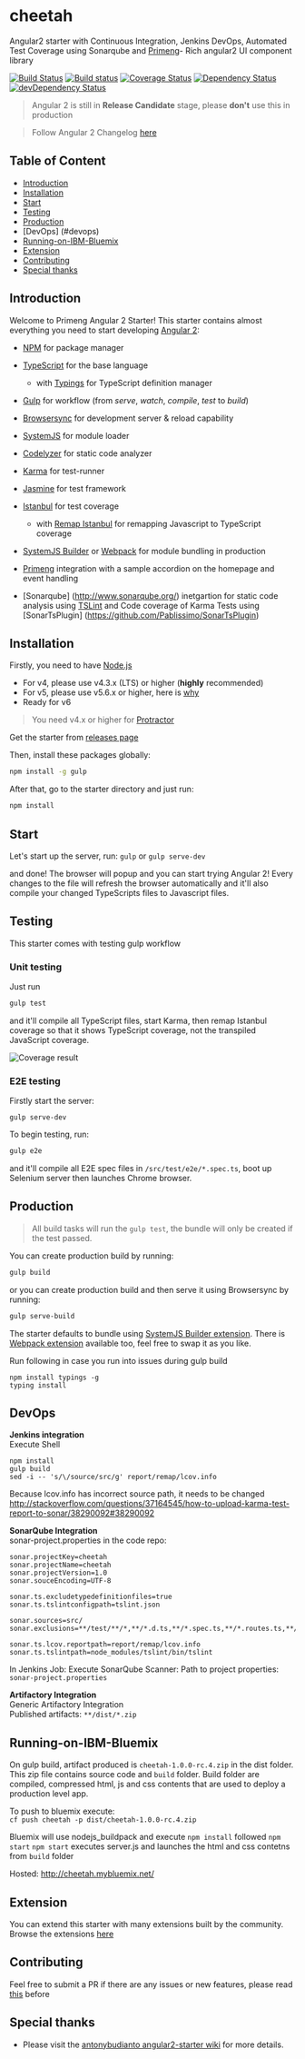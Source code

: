 # cheetah
Angular2 starter with Continuous Integration, Jenkins DevOps, Automated Test Coverage using Sonarqube and  [Primeng](http://www.primefaces.org/primeng/#/)- Rich angular2 UI component library


[![Build Status](https://travis-ci.org/sanketsw/primeng-aungular-starter.svg)](https://travis-ci.org/sanketsw/primeng-aungular-starter)
[![Build status](https://ci.appveyor.com/api/projects/status/d5b3a9nnxnv5bxa5/branch/master?svg=true)](https://ci.appveyor.com/project/sanketsw/primeng-aungular-starter/branch/master)
[![Coverage Status](https://coveralls.io/repos/github/sanketsw/primeng-aungular-starter/badge.svg?branch=master)](https://coveralls.io/github/sanketsw/primeng-aungular-starter?branch=master)
[![Dependency Status](https://david-dm.org/sanketsw/primeng-aungular-starter.svg)](https://david-dm.org/sanketsw/primeng-aungular-starter)
[![devDependency Status](https://david-dm.org/sanketsw/primeng-aungular-starter/dev-status.svg)](https://david-dm.org/sanketsw/primeng-aungular-starter#info=devDependencies)


> Angular 2 is still in **Release Candidate** stage, please **don't** use this in production

> Follow Angular 2 Changelog [here](https://github.com/angular/angular/blob/master/CHANGELOG.md)


## Table of Content
* [Introduction](#introduction)
* [Installation](#installation)
* [Start](#start)
* [Testing](#testing)
* [Production](#production)
* [DevOps] (#devops) 
* [Running-on-IBM-Bluemix](#running-on-ibm-bluemix)
* [Extension](#extension)
* [Contributing](#contributing)
* [Special thanks](#special-thanks)

## Introduction
Welcome to Primeng Angular 2 Starter!
This starter contains almost everything you need to start developing [Angular 2](https://angular.io/):
* [NPM](https://www.npmjs.com/) for package manager
* [TypeScript](http://www.typescriptlang.org/) for the base language
  * with [Typings](https://github.com/typings/typings) for TypeScript definition manager
* [Gulp](http://gulpjs.com/) for workflow (from *serve*, *watch*, *compile*, *test* to *build*)
* [Browsersync](https://www.browsersync.io/) for development server & reload capability
* [SystemJS](https://github.com/systemjs/systemjs) for module loader
* [Codelyzer](https://github.com/mgechev/codelyzer) for static code analyzer
* [Karma](http://karma-runner.github.io/) for test-runner
* [Jasmine](http://jasmine.github.io/) for test framework
* [Istanbul](https://github.com/gotwarlost/istanbul) for test coverage
  * with [Remap Istanbul](https://github.com/SitePen/remap-istanbul) for remapping Javascript to TypeScript coverage
* [SystemJS Builder](https://github.com/systemjs/builder) or [Webpack](https://webpack.github.io/) for module bundling in production

* [Primeng](http://www.primefaces.org/primeng/#/) integration with a sample accordion on the homepage and event handling
* [Sonarqube] (http://www.sonarqube.org/) inetgartion for static code analysis using [TSLint](https://palantir.github.io/tslint/) and Code coverage of Karma Tests using [SonarTsPlugin] (https://github.com/Pablissimo/SonarTsPlugin)


## Installation
Firstly, you need to have [Node.js](https://nodejs.org/en/)
- For v4, please use v4.3.x (LTS) or higher (**highly** recommended)
- For v5, please use v5.6.x or higher, here is [why](https://nodejs.org/en/blog/vulnerability/february-2016-security-releases/)
- Ready for v6

> You need v4.x or higher for [Protractor](https://angular.github.io/protractor/#/)

Get the starter from [releases page](https://github.com/antonybudianto/angular2-starter/releases)

Then, install these packages globally:
```bash
npm install -g gulp
```

After that, go to the starter directory and just run:
```bash
npm install
```


## Start
Let's start up the server, run:
`gulp` or `gulp serve-dev`

and done! The browser will popup and you can start trying Angular 2!
Every changes to the file will refresh the browser automatically
and it'll also compile your changed TypeScripts files to Javascript files.

## Testing
This starter comes with testing gulp workflow

### Unit testing
Just run
```bash
gulp test
```
and it'll compile all TypeScript files, start Karma, then remap Istanbul coverage so that it shows TypeScript coverage, not the transpiled JavaScript coverage.

![Coverage result](http://s33.postimg.org/w7m9ckdkf/Screen_Shot_2016_06_04_at_8_15_53_AM.png)

### E2E testing
Firstly start the server:
```
gulp serve-dev
```
To begin testing, run:
```bash
gulp e2e
```
and it'll compile all E2E spec files in `/src/test/e2e/*.spec.ts`, boot up Selenium server then launches Chrome browser.

## Production
> All build tasks will run the `gulp test`, the bundle will only be created if the test passed.

You can create production build by running:
```bash
gulp build
```
or you can create production build and then serve it using Browsersync by running:
```bash
gulp serve-build
```
The starter defaults to bundle using [SystemJS Builder extension](https://github.com/ngstarter/systemjs-extension).
There is [Webpack extension](https://github.com/ngstarter/webpack-extension) available too, feel free to swap it as you like.   

Run following in case you run into issues during gulp build
```
npm install typings -g
typing install
```

## DevOps
**Jenkins integration**   
Execute Shell   
```
npm install
gulp build
sed -i -- 's/\/source/src/g' report/remap/lcov.info
```
Because lcov.info has incorrect source path, it needs to be changed   
http://stackoverflow.com/questions/37164545/how-to-upload-karma-test-report-to-sonar/38290092#38290092

**SonarQube Integration**   
sonar-project.properties in the code repo:   
```
sonar.projectKey=cheetah
sonar.projectName=cheetah
sonar.projectVersion=1.0
sonar.souceEncoding=UTF-8

sonar.ts.excludetypedefinitionfiles=true
sonar.ts.tslintconfigpath=tslint.json

sonar.sources=src/
sonar.exclusions=**/test/**/*,**/*.d.ts,**/*.spec.ts,**/*.routes.ts,**/tmp/**/*

sonar.ts.lcov.reportpath=report/remap/lcov.info
sonar.ts.tslintpath=node_modules/tslint/bin/tslint
```

In Jenkins Job: Execute SonarQube Scanner: Path to project properties: `sonar-project.properties`

**Artifactory Integration**   
Generic Artifactory Integration   
Published artifacts: `**/dist/*.zip`


## Running-on-IBM-Bluemix
On gulp build, artifact produced is `cheetah-1.0.0-rc.4.zip` in the dist folder. This zip file contains source code and `build` folder. Build folder are compiled, compressed html, js and css contents that are used to deploy a production level app. 

To push to bluemix execute:   
`cf push cheetah -p dist/cheetah-1.0.0-rc.4.zip `

Bluemix will use nodejs_buildpack and execute `npm install` followed `npm start`
`npm start` executes server.js and launches the html and css contetns from `build` folder

Hosted: http://cheetah.mybluemix.net/

## Extension
You can extend this starter with many extensions built by the community. Browse the extensions [here](https://github.com/ngstarter)

## Contributing
Feel free to submit a PR if there are any issues or new features, please read [this](https://github.com/antonybudianto/angular2-starter/wiki/Contributing) before

## Special thanks
* Please visit the [antonybudianto angular2-starter wiki](https://github.com/antonybudianto/angular2-starter/wiki) for more details.


